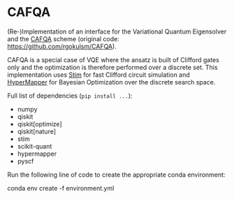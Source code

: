 # CAFQA

(Re-)Implementation of an interface for the Variational Quantum Eigensolver and the [CAFQA](https://dl.acm.org/doi/abs/10.1145/3567955.3567958) scheme (original code: https://github.com/rgokulsm/CAFQA).

CAFQA is a special case of VQE where the ansatz is built of Clifford gates only and the optimization is therefore performed over a discrete set. This implementation uses [Stim](https://github.com/quantumlib/Stim) for fast Clifford circuit simulation and [HyperMapper](https://github.com/luinardi/hypermapper) for Bayesian Optimization over the discrete search space.

Full list of dependencies (`pip install ...`):
- numpy
- qiskit
- qiskit[optimize]
- qiskit[nature]
- stim
- scikit-quant
- hypermapper
- pyscf

Run the following line of code to create the appropriate conda environment:

conda env create -f environment.yml